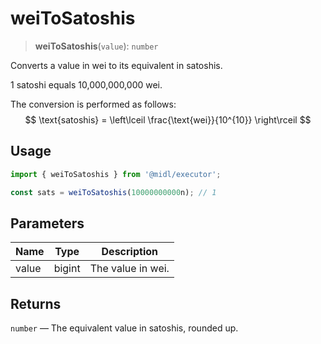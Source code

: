 # weiToSatoshis

> **weiToSatoshis**(`value`): `number`

Converts a value in wei to its equivalent in satoshis.

1 satoshi equals 10,000,000,000 wei.

The conversion is performed as follows:
$$
\text{satoshis} = \left\lceil \frac{\text{wei}}{10^{10}} \right\rceil
$$

## Usage

```ts
import { weiToSatoshis } from '@midl/executor';

const sats = weiToSatoshis(10000000000n); // 1
```

## Parameters

| Name  | Type   | Description       |
| ----- | ------ | ----------------- |
| value | bigint | The value in wei. |

## Returns

`number` — The equivalent value in satoshis, rounded up.
